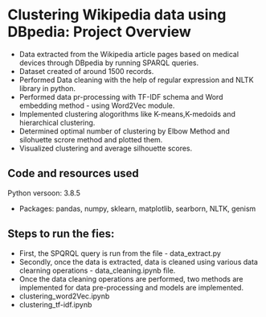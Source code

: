# Clustering Wikipedia data using DBpedia: Project Overview
* Data extracted from the Wikipedia article pages based on medical devices through DBpedia by running SPARQL queries.
* Dataset created of around 1500 records.
* Performed Data cleaning with the help of regular expression and NLTK library in python.
* Performed data pr-processing with TF-IDF schema and Word embedding method - using Word2Vec module.
* Implemented clustering alogorithms like K-means,K-medoids and hierarchical clustering.
* Determined optimal number of clustering by Elbow Method and silohuette scrore method and plotted them.
* Visualized clustering and  average silhouette scores.

## Code and resources used
Python versoon: 3.8.5
-  Packages: pandas, numpy, sklearn, matplotlib, searborn, NLTK, genism

## Steps to run the fies:
- First, the SPQRQL query is run from the file - data_extract.py
- Secondly, once the data is extracted, data is cleaned using various data clearning operations - data_cleaning.ipynb file.
- Once the data cleaning operations are performed, two methods are implemented for data pre-processing and models are implemented.
- clustering_word2Vec.ipynb
- clustering_tf-idf.ipynb

